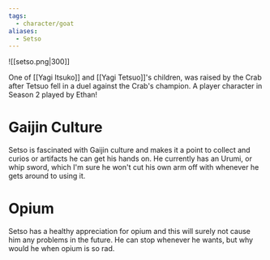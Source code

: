 ```yaml
---
tags:
  - character/goat
aliases:
  - Setso
---
```

![[setso.png|300]]

One of [[Yagi Itsuko]] and [[Yagi Tetsuo]]'s children, was raised by the Crab after Tetsuo fell in a duel against the Crab's champion. A player character in Season 2 played by Ethan!
# Gaijin Culture
Setso is fascinated with Gaijin culture and makes it a point to collect and curios or artifacts he can get his hands on. He currently has an Urumi, or whip sword, which I'm sure he won't cut his own arm off with whenever he gets around to using it.
# Opium
Setso has a healthy appreciation for opium and this will surely not cause him any problems in the future. He can stop whenever he wants, but why would he when opium is so rad.